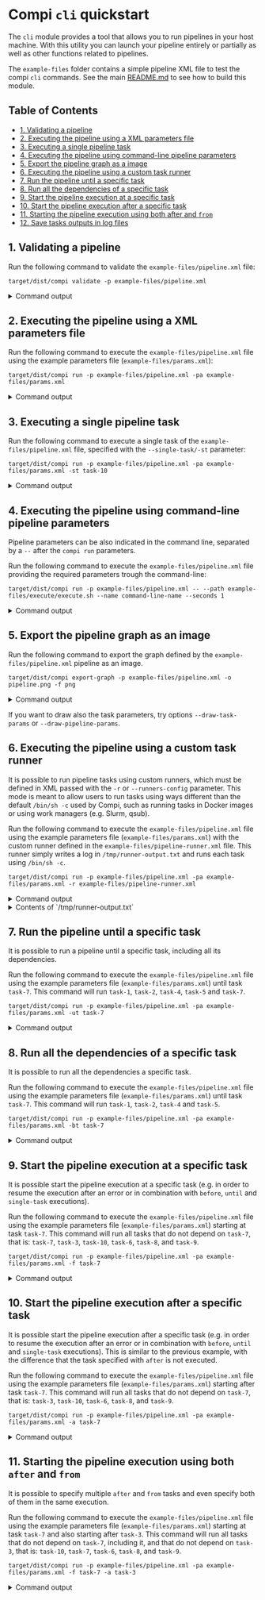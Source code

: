 # Compi `cli` quickstart
The `cli` module provides a tool that allows you to run pipelines in your host machine. With this utility you can launch your pipeline entirely or partially as well as other functions related to pipelines. 

The `example-files` folder contains a simple pipeline XML file to test the compi `cli` commands. See the main [README.md](README.md) to see how to build this module.

## Table of Contents

   * [1. Validating a pipeline](#1-validating-a-pipeline)
   * [2. Executing the pipeline using a XML parameters file](#2-executing-the-pipeline-using-a-xml-parameters-file)
   * [3. Executing a single pipeline task](#3-executing-a-single-pipeline-task)
   * [4. Executing the pipeline using command-line pipeline parameters](#4-executing-the-pipeline-using-command-line-pipeline-parameters)
   * [5. Export the pipeline graph as a image](#5-export-the-pipeline-graph-as-a-image)
   * [6. Executing the pipeline using a custom task runner](#6-executing-the-pipeline-using-a-custom-task-runner)
   * [7. Run the pipeline until a specific task](#7-run-the-pipeline-until-a-specific-task)
   * [8. Run all the dependencies of a specific task](#8-run-all-the-dependencies-of-a-specific-task)
   * [9. Start the pipeline execution at a specific task](#9-start-the-pipeline-execution-at-a-specific-task)
   * [10. Start the pipeline execution after a specific task](#10-start-the-pipeline-execution-after-a-specific-task)
   * [11. Starting the pipeline execution using both after and <code>from</code>](#11-starting-the-pipeline-execution-using-both-after-and-from)
   * [12. Save tasks outputs in log files](#12-save-tasks-outputs-in-log-files)

## 1. Validating a pipeline
Run the following command to validate the `example-files/pipeline.xml` file:
```
target/dist/compi validate -p example-files/pipeline.xml
```
<details><summary>Command output</summary>
```
[2018-08-17 11:26:24] [INFO   ] Validating pipeline file: example-files/pipeline.xml 
[2018-08-17 11:26:25] [INFO   ] Pipeline file is OK. 
```
</details>

## 2. Executing the pipeline using a XML parameters file
Run the following command to execute the `example-files/pipeline.xml` file using the example parameters file (`example-files/params.xml`):
```
target/dist/compi run -p example-files/pipeline.xml -pa example-files/params.xml
```
<details><summary>Command output</summary>
```
[2018-10-09 23:13:45] [INFO] Compi running with:  
[2018-10-09 23:13:46] [INFO] Pipeline file - example-files/pipeline.xml 
[2018-10-09 23:13:46] [INFO] Max number of parallel tasks - 6 
[2018-10-09 23:13:46] [INFO] Params file - example-files/params.xml 
[2018-10-09 23:13:46] [INFO] > Started loop task task-1 
[2018-10-09 23:13:46] [INFO] >> Started loop iteration of task task-1 
[2018-10-09 23:13:46] [INFO] >> Started loop iteration of task task-1 
[2018-10-09 23:13:46] [INFO] >> Started loop iteration of task task-1 
[2018-10-09 23:13:46] [INFO] >> Started loop iteration of task task-1 
[2018-10-09 23:13:46] [INFO] > Started loop task task-10 
[2018-10-09 23:13:46] [INFO] >> Started loop iteration of task task-10 
[2018-10-09 23:13:47] [INFO] << Finished loop iteration of task task-1 
[2018-10-09 23:13:47] [INFO] << Finished loop iteration of task task-1 
[2018-10-09 23:13:49] [INFO] << Finished loop iteration of task task-1 
[2018-10-09 23:13:49] [INFO] < Finished loop task task-10 
[2018-10-09 23:13:49] [INFO] << Finished loop iteration of task task-10 
[2018-10-09 23:13:53] [INFO] < Finished loop task task-1 
[2018-10-09 23:13:53] [INFO] << Finished loop iteration of task task-1 
[2018-10-09 23:13:53] [INFO] > Started task task-2 
[2018-10-09 23:13:53] [INFO] > Started task task-3 
[2018-10-09 23:13:55] [INFO] < Finished task task-3 
[2018-10-09 23:13:55] [INFO] < Finished task task-2 
[2018-10-09 23:13:55] [INFO] > Started task task-6 
[2018-10-09 23:13:55] [INFO] > Started task task-4 
[2018-10-09 23:13:55] [INFO] > Started task task-5 
[2018-10-09 23:13:57] [INFO] < Finished task task-5 
[2018-10-09 23:13:57] [INFO] < Finished task task-4 
[2018-10-09 23:13:57] [INFO] > Started loop task task-7 
[2018-10-09 23:13:57] [INFO] >> Started loop iteration of task task-7 
[2018-10-09 23:13:58] [INFO] < Finished task task-6 
[2018-10-09 23:13:59] [INFO] < Finished loop task task-7 
[2018-10-09 23:13:59] [INFO] << Finished loop iteration of task task-7 
[2018-10-09 23:13:59] [INFO] > Started loop task task-8 
[2018-10-09 23:13:59] [INFO] >> Started loop iteration of task task-8 
[2018-10-09 23:13:59] [INFO] >> Started loop iteration of task task-8 
[2018-10-09 23:13:59] [INFO] >> Started loop iteration of task task-8 
[2018-10-09 23:14:00] [INFO] << Finished loop iteration of task task-8 
[2018-10-09 23:14:00] [INFO] << Finished loop iteration of task task-8 
[2018-10-09 23:14:04] [INFO] < Finished loop task task-8 
[2018-10-09 23:14:04] [INFO] << Finished loop iteration of task task-8 
[2018-10-09 23:14:04] [INFO] > Started task task-9 
[2018-10-09 23:14:06] [INFO] < Finished task task-9
```
</details>

## 3. Executing a single pipeline task
Run the following command to execute a single task of the `example-files/pipeline.xml` file, specified with the `--single-task/-st` parameter:
```
target/dist/compi run -p example-files/pipeline.xml -pa example-files/params.xml -st task-10
```

<details><summary>Command output</summary>
```
[2018-10-09 23:14:40] [INFO] Compi running with:  
[2018-10-09 23:14:40] [INFO] Pipeline file - example-files/pipeline.xml 
[2018-10-09 23:14:40] [INFO] Max number of parallel tasks - 6 
[2018-10-09 23:14:40] [INFO] Params file - example-files/params.xml 
[2018-10-09 23:14:40] [INFO] Running single task - task-10 
[2018-10-09 23:14:40] [INFO] > Started loop task task-10 
[2018-10-09 23:14:40] [INFO] >> Started loop iteration of task task-10 
[2018-10-09 23:14:44] [INFO] < Finished loop task task-10 
[2018-10-09 23:14:44] [INFO] << Finished loop iteration of task task-10 
```
</details>

## 4. Executing the pipeline using command-line pipeline parameters
Pipeline parameters can be also indicated in the command line, separated by a `--` after the `compi run` parameters. 

Run the following command to execute the `example-files/pipeline.xml` file providing the required parameters trough the command-line:
```
target/dist/compi run -p example-files/pipeline.xml -- --path example-files/execute/execute.sh --name command-line-name --seconds 1
```

<details><summary>Command output</summary>
```
[2018-10-09 23:14:57] [INFO] Compi running with:  
[2018-10-09 23:14:57] [INFO] Pipeline file - example-files/pipeline.xml 
[2018-10-09 23:14:57] [INFO] Max number of parallel tasks - 6 
[2018-10-09 23:14:57] [INFO] > Started loop task task-1 
[2018-10-09 23:14:57] [INFO] >> Started loop iteration of task task-1 
[2018-10-09 23:14:57] [INFO] >> Started loop iteration of task task-1 
[2018-10-09 23:14:57] [INFO] >> Started loop iteration of task task-1 
[2018-10-09 23:14:57] [INFO] > Started loop task task-10 
[2018-10-09 23:14:57] [INFO] >> Started loop iteration of task task-10 
[2018-10-09 23:14:57] [INFO] >> Started loop iteration of task task-1 
[2018-10-09 23:14:58] [INFO] << Finished loop iteration of task task-1 
[2018-10-09 23:14:58] [INFO] << Finished loop iteration of task task-1 
[2018-10-09 23:15:00] [INFO] < Finished loop task task-10 
[2018-10-09 23:15:00] [INFO] << Finished loop iteration of task task-10 
[2018-10-09 23:15:00] [INFO] << Finished loop iteration of task task-1 
[2018-10-09 23:15:04] [INFO] < Finished loop task task-1 
[2018-10-09 23:15:04] [INFO] << Finished loop iteration of task task-1 
[2018-10-09 23:15:04] [INFO] > Started task task-2 
[2018-10-09 23:15:04] [INFO] > Started task task-3 
[2018-10-09 23:15:06] [INFO] < Finished task task-2 
[2018-10-09 23:15:06] [INFO] < Finished task task-3 
[2018-10-09 23:15:06] [INFO] > Started task task-5 
[2018-10-09 23:15:06] [INFO] > Started task task-4 
[2018-10-09 23:15:06] [INFO] > Started task task-6 
[2018-10-09 23:15:07] [INFO] < Finished task task-4 
[2018-10-09 23:15:08] [INFO] < Finished task task-5 
[2018-10-09 23:15:08] [INFO] > Started loop task task-7 
[2018-10-09 23:15:08] [INFO] >> Started loop iteration of task task-7 
[2018-10-09 23:15:09] [INFO] < Finished task task-6 
[2018-10-09 23:15:09] [INFO] < Finished loop task task-7 
[2018-10-09 23:15:09] [INFO] << Finished loop iteration of task task-7 
[2018-10-09 23:15:09] [INFO] > Started loop task task-8 
[2018-10-09 23:15:09] [INFO] >> Started loop iteration of task task-8 
[2018-10-09 23:15:09] [INFO] >> Started loop iteration of task task-8 
[2018-10-09 23:15:09] [INFO] >> Started loop iteration of task task-8 
[2018-10-09 23:15:10] [INFO] << Finished loop iteration of task task-8 
[2018-10-09 23:15:10] [INFO] << Finished loop iteration of task task-8 
[2018-10-09 23:15:14] [INFO] < Finished loop task task-8 
[2018-10-09 23:15:14] [INFO] << Finished loop iteration of task task-8 
[2018-10-09 23:15:14] [INFO] > Started task task-9 
[2018-10-09 23:15:16] [INFO] < Finished task task-9
```
</details>

## 5. Export the pipeline graph as an image
Run the following command to export the graph defined by the `example-files/pipeline.xml` pipeline as an image.
```
target/dist/compi export-graph -p example-files/pipeline.xml -o pipeline.png -f png
```

<details><summary>Command output</summary>
```
[2018-08-17 11:48:33] [INFO] Pipeline file - example-files/pipeline.xml 
[2018-08-17 11:48:33] [INFO] Export graph to file - pipeline.png 
[2018-08-17 11:48:33] [INFO] Graph format - png 
[2018-08-17 11:48:33] [INFO] Graph orientation - vertical 
[2018-08-17 11:48:33] [INFO] Graph font size - 10
```
</details>

If you want to draw also the task parameters, try options `--draw-task-params` or `--draw-pipeline-params`.

## 6. Executing the pipeline using a custom task runner
It is possible to run pipeline tasks using custom runners, which must be defined in XML passed with the `-r` or `--runners-config` parameter. This mode is meant to allow users to run tasks using ways different than the default `/bin/sh -c` used by Compi, such as running tasks in Docker images or using work managers (e.g. Slurm, qsub).

Run the following command to execute the `example-files/pipeline.xml` file using the example parameters file (`example-files/params.xml`) with the custom runner defined in the `example-files/pipeline-runner.xml` file. This runner simply writes a log in `/tmp/runner-output.txt` and runs each task using `/bin/sh -c`.
```
target/dist/compi run -p example-files/pipeline.xml -pa example-files/params.xml -r example-files/pipeline-runner.xml
```

<details><summary>Command output</summary>
```
[2018-10-09 23:15:54] [INFO] Compi running with:  
[2018-10-09 23:15:54] [INFO] Pipeline file - example-files/pipeline.xml 
[2018-10-09 23:15:54] [INFO] Max number of parallel tasks - 6 
[2018-10-09 23:15:54] [INFO] Params file - example-files/params.xml 
[2018-10-09 23:15:54] [INFO] Runners file - example-files/pipeline-runner.xml 
[2018-10-09 23:15:54] [INFO] > Started loop task task-1 
[2018-10-09 23:15:54] [INFO] >> Started loop iteration of task task-1 
[2018-10-09 23:15:54] [INFO] >> Started loop iteration of task task-1 
[2018-10-09 23:15:54] [INFO] >> Started loop iteration of task task-1 
[2018-10-09 23:15:54] [INFO] >> Started loop iteration of task task-1 
[2018-10-09 23:15:54] [INFO] > Started loop task task-10 
[2018-10-09 23:15:54] [INFO] >> Started loop iteration of task task-10 
[2018-10-09 23:15:55] [INFO] << Finished loop iteration of task task-1 
[2018-10-09 23:15:55] [INFO] << Finished loop iteration of task task-1 
[2018-10-09 23:15:57] [INFO] << Finished loop iteration of task task-1 
[2018-10-09 23:15:57] [INFO] < Finished loop task task-10 
[2018-10-09 23:15:57] [INFO] << Finished loop iteration of task task-10 
[2018-10-09 23:16:01] [INFO] < Finished loop task task-1 
[2018-10-09 23:16:01] [INFO] << Finished loop iteration of task task-1 
[2018-10-09 23:16:01] [INFO] > Started task task-2 
[2018-10-09 23:16:01] [INFO] > Started task task-3 
[2018-10-09 23:16:03] [INFO] < Finished task task-2 
[2018-10-09 23:16:03] [INFO] < Finished task task-3 
[2018-10-09 23:16:03] [INFO] > Started task task-5 
[2018-10-09 23:16:03] [INFO] > Started task task-4 
[2018-10-09 23:16:03] [INFO] > Started task task-6 
[2018-10-09 23:16:05] [INFO] < Finished task task-5 
[2018-10-09 23:16:05] [INFO] < Finished task task-4 
[2018-10-09 23:16:05] [INFO] > Started loop task task-7 
[2018-10-09 23:16:05] [INFO] >> Started loop iteration of task task-7 
[2018-10-09 23:16:06] [INFO] < Finished task task-6 
[2018-10-09 23:16:07] [INFO] < Finished loop task task-7 
[2018-10-09 23:16:07] [INFO] << Finished loop iteration of task task-7 
[2018-10-09 23:16:07] [INFO] > Started loop task task-8 
[2018-10-09 23:16:07] [INFO] >> Started loop iteration of task task-8 
[2018-10-09 23:16:07] [INFO] >> Started loop iteration of task task-8 
[2018-10-09 23:16:07] [INFO] >> Started loop iteration of task task-8 
[2018-10-09 23:16:08] [INFO] << Finished loop iteration of task task-8 
[2018-10-09 23:16:08] [INFO] << Finished loop iteration of task task-8 
[2018-10-09 23:16:12] [INFO] < Finished loop task task-8 
[2018-10-09 23:16:12] [INFO] << Finished loop iteration of task task-8 
[2018-10-09 23:16:12] [INFO] > Started task task-9 
[2018-10-09 23:16:14] [INFO] < Finished task task-9
```
</details>

<details><summary>Contents of `/tmp/runner-output.txt`</summary>
```
[task-1] code: ${path} ${name} ${nonParamSeconds}
[task-1] code: ${path} ${name} ${nonParamSeconds}
[task-1] code: ${path} ${name} ${nonParamSeconds}
[task-1] code: ${path} ${name} ${nonParamSeconds}
[task-10] code: ${path} p10 3
[task-2] code: example-files/execute/execute.sh p2 2
[task-3] code: example-files/execute/execute.sh p3 2
[task-5] code: example-files/execute/execute.sh p5 2
[task-4] code: ${path} p4 ${seconds}
[task-6] code: example-files/execute/execute.sh p6 3
[task-7] code: ${path} p7 ${seconds}
[task-8] code: ${path} p8 ${nonParamSeconds}
[task-8] code: ${path} p8 ${nonParamSeconds}
[task-8] code: ${path} p8 ${nonParamSeconds}
[task-9] code: example-files/execute/execute.sh p9 2
```
</details>

## 7. Run the pipeline until a specific task
It is possible to run a pipeline until a specific task, including all its dependencies. 

Run the following command to execute the `example-files/pipeline.xml` file using the example parameters file (`example-files/params.xml`) until task `task-7`. This command will run `task-1`, `task-2`, `task-4`, `task-5` and `task-7`.

```
target/dist/compi run -p example-files/pipeline.xml -pa example-files/params.xml -ut task-7
```

<details><summary>Command output</summary>
```
[2018-10-09 23:17:11] [INFO] Compi running with:  
[2018-10-09 23:17:11] [INFO] Pipeline file - example-files/pipeline.xml 
[2018-10-09 23:17:11] [INFO] Max number of parallel tasks - 6 
[2018-10-09 23:17:11] [INFO] Params file - example-files/params.xml 
[2018-10-09 23:17:11] [INFO] Running until task - task-7 
[2018-10-09 23:17:11] [INFO] > Started loop task task-1 
[2018-10-09 23:17:11] [INFO] >> Started loop iteration of task task-1 
[2018-10-09 23:17:11] [INFO] >> Started loop iteration of task task-1 
[2018-10-09 23:17:11] [INFO] >> Started loop iteration of task task-1 
[2018-10-09 23:17:11] [INFO] >> Started loop iteration of task task-1 
[2018-10-09 23:17:12] [INFO] << Finished loop iteration of task task-1 
[2018-10-09 23:17:12] [INFO] << Finished loop iteration of task task-1 
[2018-10-09 23:17:14] [INFO] << Finished loop iteration of task task-1 
[2018-10-09 23:17:18] [INFO] < Finished loop task task-1 
[2018-10-09 23:17:18] [INFO] << Finished loop iteration of task task-1 
[2018-10-09 23:17:18] [INFO] > Started task task-2 
[2018-10-09 23:17:20] [INFO] < Finished task task-2 
[2018-10-09 23:17:20] [INFO] > Started task task-4 
[2018-10-09 23:17:20] [INFO] > Started task task-5 
[2018-10-09 23:17:22] [INFO] < Finished task task-4 
[2018-10-09 23:17:22] [INFO] < Finished task task-5 
[2018-10-09 23:17:22] [INFO] > Started loop task task-7 
[2018-10-09 23:17:22] [INFO] >> Started loop iteration of task task-7 
[2018-10-09 23:17:24] [INFO] < Finished loop task task-7 
[2018-10-09 23:17:24] [INFO] << Finished loop iteration of task task-7
```
</details>

## 8. Run all the dependencies of a specific task
It is possible to run all the dependencies a specific task.

Run the following command to execute the `example-files/pipeline.xml` file using the example parameters file (`example-files/params.xml`) until task `task-7`. This command will run `task-1`, `task-2`, `task-4` and `task-5`.
```
target/dist/compi run -p example-files/pipeline.xml -pa example-files/params.xml -bt task-7
```

<details><summary>Command output</summary>
```
[2018-10-09 23:17:41] [INFO] Compi running with:  
[2018-10-09 23:17:41] [INFO] Pipeline file - example-files/pipeline.xml 
[2018-10-09 23:17:41] [INFO] Max number of parallel tasks - 6 
[2018-10-09 23:17:41] [INFO] Params file - example-files/params.xml 
[2018-10-09 23:17:41] [INFO] Running tasks before task - task-7 
[2018-10-09 23:17:41] [INFO] > Started loop task task-1 
[2018-10-09 23:17:41] [INFO] >> Started loop iteration of task task-1 
[2018-10-09 23:17:41] [INFO] >> Started loop iteration of task task-1 
[2018-10-09 23:17:41] [INFO] >> Started loop iteration of task task-1 
[2018-10-09 23:17:41] [INFO] >> Started loop iteration of task task-1 
[2018-10-09 23:17:42] [INFO] << Finished loop iteration of task task-1 
[2018-10-09 23:17:42] [INFO] << Finished loop iteration of task task-1 
[2018-10-09 23:17:44] [INFO] << Finished loop iteration of task task-1 
[2018-10-09 23:17:48] [INFO] < Finished loop task task-1 
[2018-10-09 23:17:48] [INFO] << Finished loop iteration of task task-1 
[2018-10-09 23:17:48] [INFO] > Started task task-2 
[2018-10-09 23:17:50] [INFO] < Finished task task-2 
[2018-10-09 23:17:50] [INFO] > Started task task-4 
[2018-10-09 23:17:50] [INFO] > Started task task-5 
[2018-10-09 23:17:52] [INFO] < Finished task task-4 
[2018-10-09 23:17:52] [INFO] < Finished task task-5 
```
</details>

## 9. Start the pipeline execution at a specific task
It is possible start the pipeline execution at a specific task (e.g. in order to resume the execution after an error or in combination with `before`, `until` and `single-task` executions). 

Run the following command to execute the `example-files/pipeline.xml` file using the example parameters file (`example-files/params.xml`) starting at task `task-7`. This command will run all tasks that do not depend on `task-7`, that is: `task-7`, `task-3`, `task-10`, `task-6`, `task-8`, and `task-9`.
```
target/dist/compi run -p example-files/pipeline.xml -pa example-files/params.xml -f task-7
```

<details><summary>Command output</summary>
```
[2018-10-09 23:18:15] [INFO] Compi running with:  
[2018-10-09 23:18:15] [INFO] Pipeline file - example-files/pipeline.xml 
[2018-10-09 23:18:15] [INFO] Max number of parallel tasks - 6 
[2018-10-09 23:18:15] [INFO] Params file - example-files/params.xml 
[2018-10-09 23:18:15] [INFO] Running from task(s) - task-7 
[2018-10-09 23:18:15] [INFO] > Started loop task task-10 
[2018-10-09 23:18:15] [INFO] > Started task task-3 
[2018-10-09 23:18:15] [INFO] >> Started loop iteration of task task-10 
[2018-10-09 23:18:15] [INFO] > Started loop task task-7 
[2018-10-09 23:18:15] [INFO] >> Started loop iteration of task task-7 
[2018-10-09 23:18:17] [INFO] < Finished task task-3 
[2018-10-09 23:18:17] [INFO] > Started task task-6 
[2018-10-09 23:18:17] [INFO] < Finished loop task task-7 
[2018-10-09 23:18:17] [INFO] << Finished loop iteration of task task-7 
[2018-10-09 23:18:18] [INFO] < Finished loop task task-10 
[2018-10-09 23:18:18] [INFO] << Finished loop iteration of task task-10 
[2018-10-09 23:18:20] [INFO] < Finished task task-6 
[2018-10-09 23:18:20] [INFO] > Started loop task task-8 
[2018-10-09 23:18:20] [INFO] >> Started loop iteration of task task-8 
[2018-10-09 23:18:20] [INFO] >> Started loop iteration of task task-8 
[2018-10-09 23:18:20] [INFO] >> Started loop iteration of task task-8 
[2018-10-09 23:18:21] [INFO] << Finished loop iteration of task task-8 
[2018-10-09 23:18:21] [INFO] << Finished loop iteration of task task-8 
[2018-10-09 23:18:25] [INFO] < Finished loop task task-8 
[2018-10-09 23:18:25] [INFO] << Finished loop iteration of task task-8 
[2018-10-09 23:18:25] [INFO] > Started task task-9 
[2018-10-09 23:18:27] [INFO] < Finished task task-9
```
</details>

## 10. Start the pipeline execution after a specific task
It is possible start the pipeline execution after a specific task (e.g. in order to resume the execution after an error or in combination with `before`, `until` and `single-task` executions). This is similar to the previous example, with the difference that the task specified with `after` is not executed.

Run the following command to execute the `example-files/pipeline.xml` file using the example parameters file (`example-files/params.xml`) starting after task `task-7`. This command will run all tasks that do not depend on `task-7`, that is: `task-3`, `task-10`, `task-6`, `task-8`, and `task-9`.
```
target/dist/compi run -p example-files/pipeline.xml -pa example-files/params.xml -a task-7
```

<details><summary>Command output</summary>
```
[2018-10-09 23:18:54] [INFO] Compi running with:  
[2018-10-09 23:18:54] [INFO] Pipeline file - example-files/pipeline.xml 
[2018-10-09 23:18:54] [INFO] Max number of parallel tasks - 6 
[2018-10-09 23:18:54] [INFO] Params file - example-files/params.xml 
[2018-10-09 23:18:54] [INFO] Running after task(s) - task-7 
[2018-10-09 23:18:54] [INFO] > Started loop task task-10 
[2018-10-09 23:18:54] [INFO] >> Started loop iteration of task task-10 
[2018-10-09 23:18:54] [INFO] > Started task task-3 
[2018-10-09 23:18:56] [INFO] < Finished task task-3 
[2018-10-09 23:18:56] [INFO] > Started task task-6 
[2018-10-09 23:18:57] [INFO] < Finished loop task task-10 
[2018-10-09 23:18:57] [INFO] << Finished loop iteration of task task-10 
[2018-10-09 23:18:59] [INFO] < Finished task task-6 
[2018-10-09 23:18:59] [INFO] > Started loop task task-8 
[2018-10-09 23:18:59] [INFO] >> Started loop iteration of task task-8 
[2018-10-09 23:18:59] [INFO] >> Started loop iteration of task task-8 
[2018-10-09 23:18:59] [INFO] >> Started loop iteration of task task-8 
[2018-10-09 23:19:00] [INFO] << Finished loop iteration of task task-8 
[2018-10-09 23:19:00] [INFO] << Finished loop iteration of task task-8 
[2018-10-09 23:19:04] [INFO] < Finished loop task task-8 
[2018-10-09 23:19:04] [INFO] << Finished loop iteration of task task-8 
[2018-10-09 23:19:04] [INFO] > Started task task-9 
[2018-10-09 23:19:06] [INFO] < Finished task task-9
```
</details>

## 11. Starting the pipeline execution using both `after` and `from`
It is possible to specify multiple `after` and `from` tasks and even specify both of them in the same execution.

Run the following command to execute the `example-files/pipeline.xml` file using the example parameters file (`example-files/params.xml`) starting at task `task-7` and also starting after `task-3`. This command will run all tasks that do not depend on `task-7`, including it, and that do not depend on `task-3`, that is: `task-10`, `task-7`, `task-6`, `task-8`, and `task-9`.
```
target/dist/compi run -p example-files/pipeline.xml -pa example-files/params.xml -f task-7 -a task-3
```

<details><summary>Command output</summary>
```
[2018-10-09 23:19:26] [INFO] Compi running with:  
[2018-10-09 23:19:26] [INFO] Pipeline file - example-files/pipeline.xml 
[2018-10-09 23:19:26] [INFO] Max number of parallel tasks - 6 
[2018-10-09 23:19:26] [INFO] Params file - example-files/params.xml 
[2018-10-09 23:19:26] [INFO] Running from task(s) - task-7 
[2018-10-09 23:19:26] [INFO] Running after task(s) - task-3 
[2018-10-09 23:19:27] [INFO] > Started task task-6 
[2018-10-09 23:19:27] [INFO] > Started loop task task-10 
[2018-10-09 23:19:27] [INFO] >> Started loop iteration of task task-10 
[2018-10-09 23:19:27] [INFO] > Started loop task task-7 
[2018-10-09 23:19:27] [INFO] >> Started loop iteration of task task-7 
[2018-10-09 23:19:29] [INFO] < Finished loop task task-7 
[2018-10-09 23:19:29] [INFO] << Finished loop iteration of task task-7 
[2018-10-09 23:19:30] [INFO] < Finished task task-6 
[2018-10-09 23:19:30] [INFO] < Finished loop task task-10 
[2018-10-09 23:19:30] [INFO] << Finished loop iteration of task task-10 
[2018-10-09 23:19:30] [INFO] > Started loop task task-8 
[2018-10-09 23:19:30] [INFO] >> Started loop iteration of task task-8 
[2018-10-09 23:19:30] [INFO] >> Started loop iteration of task task-8 
[2018-10-09 23:19:30] [INFO] >> Started loop iteration of task task-8 
[2018-10-09 23:19:31] [INFO] << Finished loop iteration of task task-8 
[2018-10-09 23:19:31] [INFO] << Finished loop iteration of task task-8 
[2018-10-09 23:19:35] [INFO] < Finished loop task task-8 
[2018-10-09 23:19:35] [INFO] << Finished loop iteration of task task-8 
[2018-10-09 23:19:35] [INFO] > Started task task-9 
[2018-10-09 23:19:37] [INFO] < Finished task task-9
```

## 12. Save tasks outputs in log files
By default, the standard and error outputs of each task executions are not saved. It is possible to save these outputs in log files by using the option `--logs/-l </path/to/logs/directory>`. Since this option tells compi to create logs for all tasks, it is possible to select specific tasks to log with `--log-only-task` or `--no-log-task`.

Run the following command to execute the `example-files/pipeline.xml` file using the example parameters file (`example-files/params.xml`) generating logs in `/tmp`.

```
target/dist/compi run -p example-files/pipeline.xml -pa example-files/params.xml -l tmp
```

<details><summary>Command output</summary>
```
[2018-10-09 23:24:25] [INFO] Compi running with:  
[2018-10-09 23:24:25] [INFO] Pipeline file - example-files/pipeline.xml 
[2018-10-09 23:24:25] [INFO] Max number of parallel tasks - 6 
[2018-10-09 23:24:25] [INFO] Params file - example-files/params.xml 
[2018-10-09 23:24:25] [INFO] Logging task's output to dir - /tmp 
[2018-10-09 23:24:25] [INFO] > Started loop task task-1 
[2018-10-09 23:24:25] [INFO] >> Started loop iteration of task task-1 
[2018-10-09 23:24:25] [INFO] >> Started loop iteration of task task-1 
[2018-10-09 23:24:25] [INFO] >> Started loop iteration of task task-1 
[2018-10-09 23:24:25] [INFO] >> Started loop iteration of task task-1 
[2018-10-09 23:24:25] [INFO] > Started loop task task-10 
[2018-10-09 23:24:25] [INFO] >> Started loop iteration of task task-10 
[2018-10-09 23:24:26] [INFO] << Finished loop iteration of task task-1 
[2018-10-09 23:24:26] [INFO] << Finished loop iteration of task task-1 
[2018-10-09 23:24:28] [INFO] < Finished loop task task-10 
[2018-10-09 23:24:28] [INFO] << Finished loop iteration of task task-10 
[2018-10-09 23:24:28] [INFO] << Finished loop iteration of task task-1 
[2018-10-09 23:24:32] [INFO] < Finished loop task task-1 
[2018-10-09 23:24:32] [INFO] << Finished loop iteration of task task-1 
[2018-10-09 23:24:32] [INFO] > Started task task-2 
[2018-10-09 23:24:32] [INFO] > Started task task-3 
[2018-10-09 23:24:34] [INFO] < Finished task task-2 
[2018-10-09 23:24:34] [INFO] < Finished task task-3 
[2018-10-09 23:24:34] [INFO] > Started task task-5 
[2018-10-09 23:24:34] [INFO] > Started task task-4 
[2018-10-09 23:24:34] [INFO] > Started task task-6 
[2018-10-09 23:24:36] [INFO] < Finished task task-5 
[2018-10-09 23:24:36] [INFO] < Finished task task-4 
[2018-10-09 23:24:36] [INFO] > Started loop task task-7 
[2018-10-09 23:24:36] [INFO] >> Started loop iteration of task task-7 
[2018-10-09 23:24:37] [INFO] < Finished task task-6 
[2018-10-09 23:24:38] [INFO] < Finished loop task task-7 
[2018-10-09 23:24:38] [INFO] << Finished loop iteration of task task-7 
[2018-10-09 23:24:38] [INFO] > Started loop task task-8 
[2018-10-09 23:24:38] [INFO] >> Started loop iteration of task task-8 
[2018-10-09 23:24:38] [INFO] >> Started loop iteration of task task-8 
[2018-10-09 23:24:38] [INFO] >> Started loop iteration of task task-8 
[2018-10-09 23:24:39] [INFO] << Finished loop iteration of task task-8 
[2018-10-09 23:24:39] [INFO] << Finished loop iteration of task task-8 
[2018-10-09 23:24:43] [INFO] < Finished loop task task-8 
[2018-10-09 23:24:43] [INFO] << Finished loop iteration of task task-8 
[2018-10-09 23:24:43] [INFO] > Started task task-9 
[2018-10-09 23:24:45] [INFO] < Finished task task-9
```
